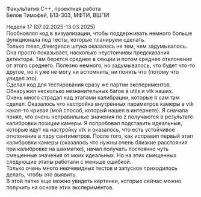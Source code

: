 Факультатив C++, проектная работа \
Белов Тимофей, Б13-303, МФТИ, ВШПИ

Неделя 17 (07.02.2025-13.03.2025) \
Пообновлял код в визуализации, чтобы поддерживать немного больше функционала под тесты, которые планируем сделать. \
Только mean_divergence штука оказалась не тем, чем задумывалось. Она просто показывает, насколько неустоичивы предсказания детектора. Там берется среднее в секции и потом среднее отклонение от этого среднего. Полезно немного, но задумывалось, что будет что-то другое, но я уже не могу ни вспомнить, ни понять что (потому что увидел это). \
Сделал код для тестирования сразу же партии экспериментов. Обнаружил несколько незначительных багов в utils и vtk наших. \
Очень много страдал над этапами калибрации, которые я сам там сделал. Оказалось что настройка внутренных параметров камеры в vtk какая-то кривая (мой способ, который нашел в интернете). Я сначала понял, что очень неправильные значения по z получаются в результате калибровки позиции камеры. Я попробовал подставить идеальные, которые идут на настройку vtk и оказалось, что есть устойчивое отклонение в пару сантиметров. После того, как исправил первый этап калибровки камеры (оказалось что нужны очень близкие расстояния при калибровке на шахматке), начал получать постоянно чуть смещенные значения от моих идеальных. Но на этих смещенных следующие этапы работали с меньше ошибкой. \
Только очень много неочевидных тестов и запусков приходилось делать, чтобы это выявить. \
В этой папке еще можно увидеть картинки, которые сейчас можно получить на основе этих экспериментов.